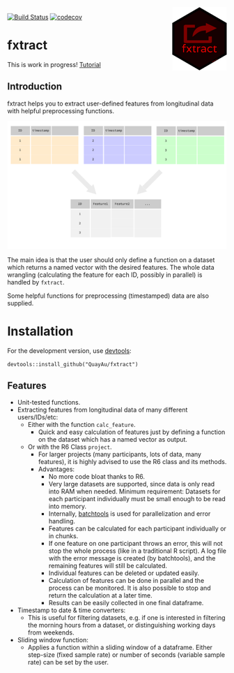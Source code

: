 <img align="right" src="https://raw.githubusercontent.com/quayau/fxtract/master/man/figures/hexagon.svg?sanitize=true" width="125px">

[![Build Status](https://travis-ci.org/QuayAu/fxtract.svg?branch=master)](https://travis-ci.org/QuayAu/fxtract)
[![codecov](https://codecov.io/gh/QuayAu/fxtract/branch/master/graph/badge.svg)](https://codecov.io/gh/QuayAu/fxtract)

# fxtract 
This is work in progress!
[Tutorial](https://quayau.github.io/fxtract/docs/index.html)

## Introduction

fxtract helps you to extract user-defined features from longitudinal data with helpful preprocessing functions.

![Image description](man/figures/fxtract_main.svg)

The main idea is that the user should only define a function on a dataset which returns a named vector with the desired features. The whole data wrangling (calculating the feature for each ID, possibly in parallel) is handled by `fxtract`. 

Some helpful functions for preprocessing (timestamped) data are also supplied.

# Installation
For the development version, use [devtools](https://cran.r-project.org/package=devtools):
```{R}
devtools::install_github("QuayAu/fxtract")
```
## Features

* Unit-tested functions.
* Extracting features from longitudinal data of many different users/IDs/etc:
    * Either with the function `calc_feature`.
        * Quick and easy calculation of features just by defining a function on the dataset which has a named vector as output.
    * Or with the R6 Class `project`.
        * For larger projects (many participants, lots of data, many features), it is highly advised to use the R6 class and its methods.
        * Advantages:
            * No more code bloat thanks to R6.
            * Very large datasets are supported, since data is only read into RAM when needed. Minimum requirement: Datasets for each participant individually must be small enough to be read into memory.
            * Internally, [batchtools](https://mllg.github.io/batchtools/articles/batchtools.html) is used for parallelization and error handling.
            * Features can be calculated for each participant individually or in chunks. 
            * If one feature on one participant throws an error, this will not stop the whole process (like in a traditional R script). A log file with the error message is created (by batchtools), and the remaining features will still be calculated. 
            * Individual features can be deleted or updated easily.
            * Calculation of features can be done in parallel and the process can be monitored. It is also possible to stop and return the calculation at a later time.
            * Results can be easily collected in one final dataframe.
* Timestamp to date & time converters:
    * This is useful for filtering datasets, e.g. if one is interested in filtering the morning hours from a dataset, or distinguishing working days from weekends.
* Sliding window function:
    * Applies a function within a sliding window of a dataframe. Either step-size (fixed sample rate) or number of seconds (variable sample rate) can be set by the user.
